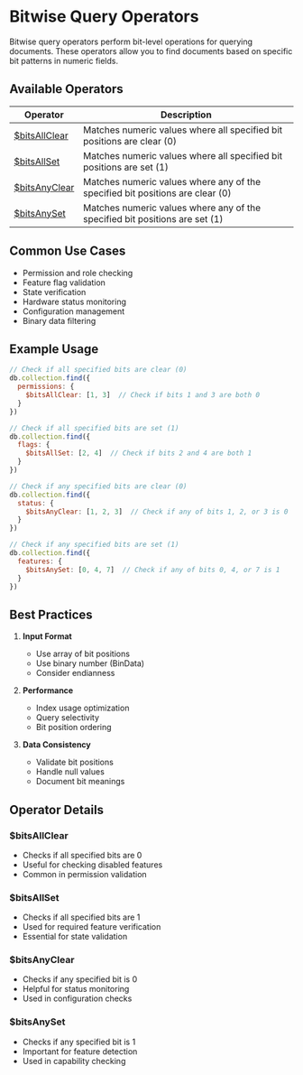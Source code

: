 # Bitwise Query Operators

Bitwise query operators perform bit-level operations for querying documents. These operators allow you to find documents based on specific bit patterns in numeric fields.

## Available Operators

| Operator | Description |
|----------|-------------|
| [$bitsAllClear](bitsallclear.md) | Matches numeric values where all specified bit positions are clear (0) |
| [$bitsAllSet](bitsallset.md) | Matches numeric values where all specified bit positions are set (1) |
| [$bitsAnyClear](bitsanyclear.md) | Matches numeric values where any of the specified bit positions are clear (0) |
| [$bitsAnySet](bitsanyset.md) | Matches numeric values where any of the specified bit positions are set (1) |

## Common Use Cases

- Permission and role checking
- Feature flag validation
- State verification
- Hardware status monitoring
- Configuration management
- Binary data filtering

## Example Usage

```javascript
// Check if all specified bits are clear (0)
db.collection.find({
  permissions: {
    $bitsAllClear: [1, 3]  // Check if bits 1 and 3 are both 0
  }
})

// Check if all specified bits are set (1)
db.collection.find({
  flags: {
    $bitsAllSet: [2, 4]  // Check if bits 2 and 4 are both 1
  }
})

// Check if any specified bits are clear (0)
db.collection.find({
  status: {
    $bitsAnyClear: [1, 2, 3]  // Check if any of bits 1, 2, or 3 is 0
  }
})

// Check if any specified bits are set (1)
db.collection.find({
  features: {
    $bitsAnySet: [0, 4, 7]  // Check if any of bits 0, 4, or 7 is 1
  }
})
```

## Best Practices

1. **Input Format**
   - Use array of bit positions
   - Use binary number (BinData)
   - Consider endianness

2. **Performance**
   - Index usage optimization
   - Query selectivity
   - Bit position ordering

3. **Data Consistency**
   - Validate bit positions
   - Handle null values
   - Document bit meanings

## Operator Details

### $bitsAllClear
- Checks if all specified bits are 0
- Useful for checking disabled features
- Common in permission validation

### $bitsAllSet
- Checks if all specified bits are 1
- Used for required feature verification
- Essential for state validation

### $bitsAnyClear
- Checks if any specified bit is 0
- Helpful for status monitoring
- Used in configuration checks

### $bitsAnySet
- Checks if any specified bit is 1
- Important for feature detection
- Used in capability checking 